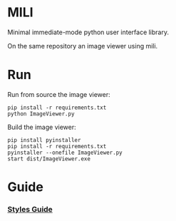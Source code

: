# MILI

Minimal immediate-mode python user interface library.

On the same repository an image viewer using mili.

# Run

Run from source the image viewer:
```
pip install -r requirements.txt
python ImageViewer.py
``` 
Build the image viewer:
```
pip install pyinstaller
pip install -r requirements.txt
pyinstaller --onefile ImageViewer.py
start dist/ImageViewer.exe
```

# Guide

### [Styles Guide](mili/style.md)

